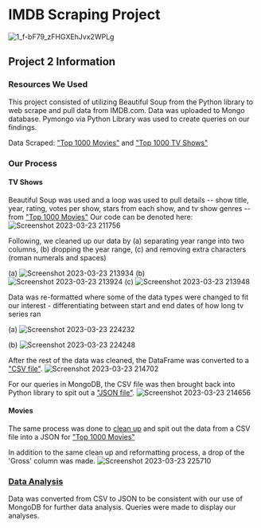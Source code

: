 # IMDB Scraping Project 
![1_f-bF79_zFHGXEhJvx2WPLg](https://user-images.githubusercontent.com/119638430/226774336-e070b73d-d4d3-4b6c-b489-f57fcc7a417a.jpg)

## Project 2 Information
  
  ### Resources We Used
  This project consisted of utilizing Beautiful Soup from the Python library to web scrape and pull data from IMDB.com. 
Data was uploaded to Mongo database. Pymongo via Python Library was used to create queries on our findings. 

   Data Scraped: ["Top 1000 Movies"](https://www.imdb.com/search/title/?groups=top_1000&sort=user_rating,desc&count=100&start=108&ref_=adv_nxt) and ["Top 1000 TV Shows"](https://www.imdb.com/search/title/?count=100&languages=en&num_votes=1000,&sort=num_votes,desc&title_type=tv_series)

  ### Our Process 
  #### TV Shows
Beautiful Soup was used and a loop was used to pull details -- show title, year, rating, votes per show, stars from each show, and tv show genres -- from ["Top 1000 Movies"](https://www.imdb.com/search/title/?groups=top_1000&sort=user_rating,desc&count=100&start=108&ref_=adv_nxt)
  Our code can be denoted here:
  ![Screenshot 2023-03-23 211756](https://user-images.githubusercontent.com/118394753/227401596-50b3fd4a-4f28-4702-8057-d0769cf00964.png)
  
  Following, we cleaned up our data by (a) separating year range into two columns, (b) dropping the year range, (c) and removing extra characters (roman numerals and spaces)
  
  (a) ![Screenshot 2023-03-23 213934](https://user-images.githubusercontent.com/118394753/227402738-29c0a6fe-ef6e-449e-a2be-d5520e8a0f74.png)
  (b) ![Screenshot 2023-03-23 213924](https://user-images.githubusercontent.com/118394753/227402665-ea4bcdd1-19cc-4325-8ce0-bb428ce90f90.png)
  (c) ![Screenshot 2023-03-23 213948](https://user-images.githubusercontent.com/118394753/227402863-fc1306a2-d21a-4771-b532-007e57633563.png)

  Data was re-formatted where some of the data types were changed to fit our interest - differentiating between start and end dates of how long tv series ran
  
  (a) ![Screenshot 2023-03-23 224232](https://user-images.githubusercontent.com/118394753/227411187-1dbbcea2-0750-47d8-9281-11af34750b14.png)
  
  (b) ![Screenshot 2023-03-23 224248](https://user-images.githubusercontent.com/118394753/227411210-27e94492-bdee-49a4-ba84-39bd0e1bddb8.png)

  
  After the rest of the data was cleaned, the DataFrame was converted to a ["CSV file"](imdb_top_1000_TV_Final.csv). ![Screenshot 2023-03-23 214702](https://user-images.githubusercontent.com/118394753/227403554-f05939c1-7543-4114-9e20-92aca9e7f068.png)

  For our queries in MongoDB, the CSV file was then brought back into Python library to spit out a ["JSON file"](imdb_top_1000_TV_final.json).
    ![Screenshot 2023-03-23 214656](https://user-images.githubusercontent.com/118394753/227403528-e836edc1-710d-43e2-8907-baaa0b1ce7de.png)
    
 #### Movies
The same process was done to [clean up](imdb_top_1000_movies_final.ipynb) and spit out the data from a CSV file into a JSON for ["Top 1000 Movies"](https://www.imdb.com/search/title/?groups=top_1000&sort=user_rating,desc&count=100&start=108&ref_=adv_nxt) 

In addition to the same clean up and reformatting process, a drop of the 'Gross' column was made. 
![Screenshot 2023-03-23 225710](https://user-images.githubusercontent.com/118394753/227412852-e2b35767-6d5b-44bd-bdb4-06eb24795929.png)

### [Data Analysis](imdb_MongoDB.ipynb)
Data was converted from CSV to JSON to be consistent with our use of MongoDB for further data analysis. Queries were made to display our analyses.
